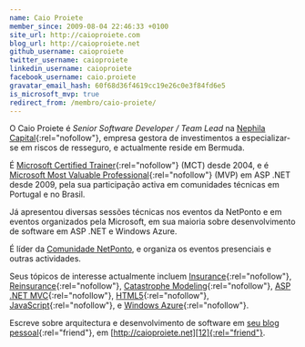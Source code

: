```yaml
---
name: Caio Proiete
member_since: 2009-08-04 22:46:33 +0100
site_url: http://caioproiete.com
blog_url: http://caioproiete.net
github_username: caioproiete
twitter_username: caioproiete
linkedin_username: caioproiete
facebook_username: caio.proiete
gravatar_email_hash: 60f68d36f4619cc19e26c0e3f84fd6e5
is_microsoft_mvp: true
redirect_from: /membro/caio-proiete/
---
```

O Caio Proiete é *Senior Software Developer / Team Lead* na [Nephila Capital][1]{:rel="nofollow"}, empresa gestora de investimentos a especializar-se em riscos de resseguro, e actualmente reside em Bermuda.

É [Microsoft Certified Trainer][2]{:rel="nofollow"} (MCT) desde 2004, e é [Microsoft Most Valuable Professional][3]{:rel="nofollow"} (MVP) em ASP .NET desde 2009, pela sua participação activa em comunidades técnicas em Portugal e no Brasil.

Já apresentou diversas sessões técnicas nos eventos da NetPonto e em eventos organizados pela Microsoft, em sua maioria sobre desenvolvimento de software em ASP .NET e Windows Azure.

É líder da [Comunidade NetPonto][4], e organiza os eventos presenciais e outras actividades.

Seus tópicos de interesse actualmente incluem [Insurance][5]{:rel="nofollow"}, [Reinsurance][6]{:rel="nofollow"}, [Catastrophe Modeling][7]{:rel="nofollow"}, [ASP .NET MVC][8]{:rel="nofollow"}, [HTML5][9]{:rel="nofollow"}, [JavaScript][10]{:rel="nofollow"}, e [Windows Azure][11]{:rel="nofollow"}.

Escreve sobre arquitectura e desenvolvimento de software em [seu blog pessoal][12]{:rel="friend"}, em [http://caioproiete.net][12]{:rel="friend"}.

[1]: http://nephila.com
[2]: http://www.microsoft.com/learning/en/us/certification/mct.aspx
[3]: https://mvp.microsoft.com/en-us/PublicProfile/4025499?fullName=Caio%20Proiete
[4]: http://netponto.org
[5]: https://en.wikipedia.org/wiki/Insurance
[6]: https://en.wikipedia.org/wiki/Reinsurance
[7]: https://en.wikipedia.org/wiki/Catastrophe_modeling
[8]: http://asp.net/mvc
[9]: https://developer.mozilla.org/en/HTML/HTML5
[10]: https://developer.mozilla.org/en/JavaScript
[11]: http://www.microsoft.com/windowsazure/
[12]: http://caioproiete.net

